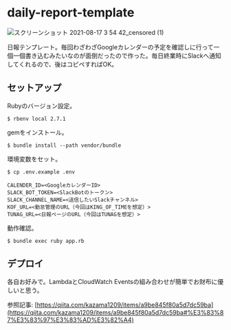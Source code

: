 # daily-report-template

![スクリーンショット 2021-08-17 3 54 42_censored (1)](https://user-images.githubusercontent.com/51913879/129616235-0b3d4b5d-43ea-41d2-9fc1-8a4031f6108c.jpg)

日報テンプレート。毎回わざわざGoogleカレンダーの予定を確認しに行って一個一個書き込むみたいなのが面倒だったので作った。毎日終業時にSlackへ通知してくれるので、後はコピペすればOK。

## セットアップ

Rubyのバージョン設定。

```
$ rbenv local 2.7.1
```

gemをインストール。

```
$ bundle install --path vendor/bundle
```

環境変数をセット。

```
$ cp .env.example .env

CALENDER_ID=<GoogleカレンダーID>
SLACK_BOT_TOKEN=<SlackBotのトークン>
SLACK_CHANNEL_NAME=<送信したいSlackチャンネル>
KOF_URL=<勤怠管理のURL（今回はKING_OF_TIMEを想定）>
TUNAG_URL=<日報ページのURL（今回はTUNAGを想定）>
```

動作確認。

```
$ bundle exec ruby app.rb
```

## デプロイ 

各自お好みで。LambdaとCloudWatch Eventsの組み合わせが簡単でお財布に優しいと思う。

参照記事: [https://qiita.com/kazama1209/items/a9be845f80a5d7dc59ba](https://qiita.com/kazama1209/items/a9be845f80a5d7dc59ba#%E3%83%87%E3%83%97%E3%83%AD%E3%82%A4)
